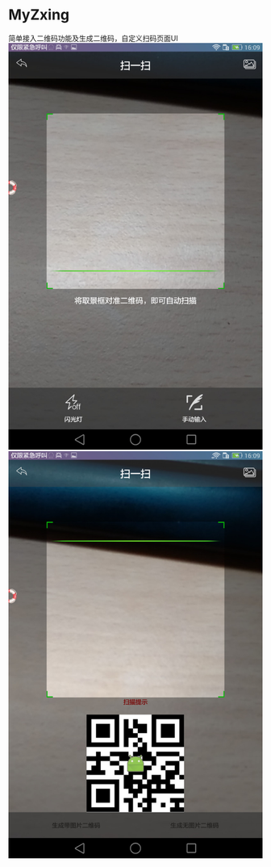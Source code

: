 # MyZxing
简单接入二维码功能及生成二维码，自定义扫码页面UI
![原型图](http://github.com/fishtaotao/MyZxing/raw/master/img/1.jpg)
![自定义UI图](http://github.com/fishtaotao/MyZxing/raw/master/img/2.jpg)
